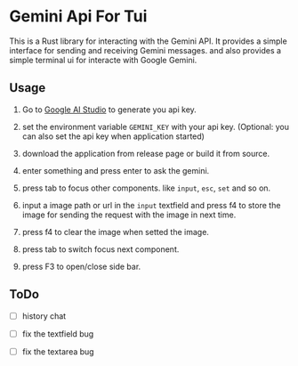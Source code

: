 <!--
 Copyright (C) 2024 reine-ishyanami

 This program is free software: you can redistribute it and/or modify
 it under the terms of the GNU Affero General Public License as
 published by the Free Software Foundation, either version 3 of the
 License, or (at your option) any later version.

 This program is distributed in the hope that it will be useful,
 but WITHOUT ANY WARRANTY; without even the implied warranty of
 MERCHANTABILITY or FITNESS FOR A PARTICULAR PURPOSE.  See the
 GNU Affero General Public License for more details.

 You should have received a copy of the GNU Affero General Public License
 along with this program.  If not, see <https://www.gnu.org/licenses/>.
-->

# Gemini Api For Tui

This is a Rust library for interacting with the Gemini API. It provides a simple interface for sending and receiving Gemini messages. and also provides a simple terminal ui for interacte with Google Gemini.

## Usage

1. Go to [Google AI Studio](https://aistudio.google.com/app/apikey) to generate you api key.

2. set the environment variable `GEMINI_KEY` with your api key. (Optional: you can also set the api key when application started)

3. download the application from release page or build it from source.

4. enter something and press enter to ask the gemini.

5. press tab to focus other components. like `input`, `esc`, `set` and so on.

6. input a image path or url in the `input` textfield and press f4 to store the image for sending the request with the image in next time.

7. press f4 to clear the image when setted the image.

8. press tab to switch focus next component.

9. press F3 to open/close side bar.

## ToDo

- [ ] history chat

- [ ] fix the textfield bug

- [ ] fix the textarea bug
